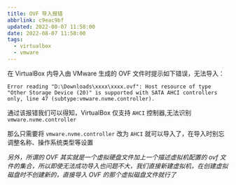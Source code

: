 ```yaml
---
title: OVF 导入报错
abbrlink: c9eac9bf
updated: 2022-08-07 11:58:00
date: 2022-08-07 11:58:00
tags:
  - virtualbox
  - vmware
---
```


在 VirtualBox 内导入由 VMware 生成的 OVF 文件时提示如下错误，无法导入：

```shell
Error reading "D:\Downloads\xxxx\xxxx.ovf": Host resource of type "Other Storage Device (20)" is supported with SATA AHCI controllers only, line 47 (subtype:vmware.nvme.controller).
```

通过该报错我们可以得知，VirtualBox 仅支持 `AHCI` 控制器,无法识别 `vmware.nvme.controller`

那么只需要将 `vmware.nvme.controller` 改为 `AHCI` 就可以导入了，在导入时别忘调整名称、操作系统类型等设置

_另外，所谓的 OVF 其实就是一个虚拟硬盘文件加上一个描述虚拟机配置的 ovf 文件的集合，所以即使无法成功导入也问题不大，我们直接新建虚拟机，在创建虚拟磁盘时不创建新的，直接导入 OVF 的那个虚拟磁盘文件就行了_
